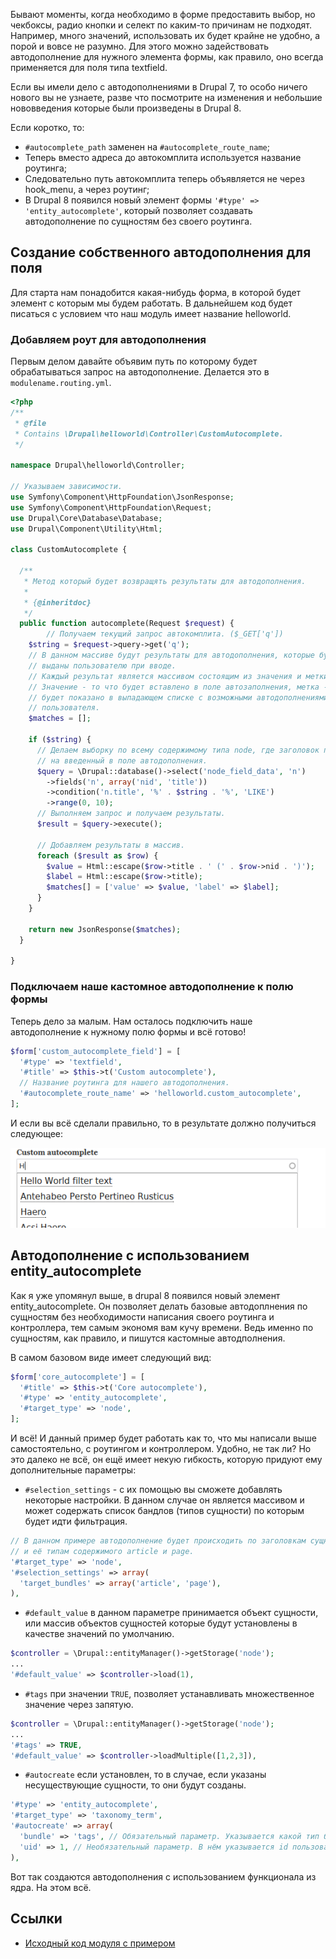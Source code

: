 Бывают моменты, когда необходимо в форме предоставить выбор, но чекбоксы, радио
кнопки и селект по каким-то причинам не подходят. Например, много значений,
использовать их будет крайне не удобно, а порой и вовсе не разумно. Для этого
можно задействовать автодополнение для нужного элемента формы, как правило, оно
всегда применяется для поля типа textfield.

Если вы имели дело с автодополнениями в Drupal 7, то особо ничего нового вы не
узнаете, разве что посмотрите на изменения и небольшие нововведения которые были
произведены в Drupal 8.

Если коротко, то:

- `#autocomplete_path` заменен на `#autocomplete_route_name`;
- Теперь вместо адреса до автокомплита используется название роутинга;
- Следовательно путь автокомплита теперь объявляется не через hook_menu, а через
  роутинг;
- В Drupal 8 появился новый элемент формы `'#type' => 'entity_autocomplete'`,
  который позволяет создавать автодополнение по сущностям без своего роутинга.

## Создание собственного автодополнения для поля

Для старта нам понадобится какая-нибудь форма, в которой будет элемент с которым
мы будем работать. В дальнейшем код будет писаться с условием что наш модуль
имеет название helloworld.

### Добавляем роут для автодополнения

Первым делом давайте объявим путь по которому будет обрабатываться запрос на
автодополнение. Делается это в `modulename.routing.yml`.

```php {"header":"/src/Controller/CustomAutocomplete.php"}
<?php
/**
 * @file
 * Contains \Drupal\helloworld\Controller\CustomAutocomplete.
 */

namespace Drupal\helloworld\Controller;

// Указываем зависимости.
use Symfony\Component\HttpFoundation\JsonResponse;
use Symfony\Component\HttpFoundation\Request;
use Drupal\Core\Database\Database;
use Drupal\Component\Utility\Html;

class CustomAutocomplete {

  /**
   * Метод который будет возвращять результаты для автодополнения.
   *
   * {@inheritdoc}
   */
  public function autocomplete(Request $request) {
	    // Получаем текущий запрос автокомплита. ($_GET['q'])
    $string = $request->query->get('q');
    // В данном массиве будут результаты для автодополнения, которые будут
    // выданы пользователю при вводе.
    // Каждый результат является массивом состоящим из значения и метки.
    // Значение - то что будет вставлено в поле автозаполнения, метка - то что
    // будет показано в выпадающем списке с возможными автодополнениями для
    // пользователя.
    $matches = [];

    if ($string) {
      // Делаем выборку по всему содержимому типа node, где заголовок похож
      // на введенный в поле автодополнения.
      $query = \Drupal::database()->select('node_field_data', 'n')
        ->fields('n', array('nid', 'title'))
        ->condition('n.title', '%' . $string . '%', 'LIKE')
        ->range(0, 10);
      // Выполняем запрос и получаем результаты.
      $result = $query->execute();

      // Добавляем результаты в массив.
      foreach ($result as $row) {
        $value = Html::escape($row->title . ' (' . $row->nid . ')');
        $label = Html::escape($row->title);
        $matches[] = ['value' => $value, 'label' => $label];
      }
    }

    return new JsonResponse($matches);
  }

}
```

### Подключаем наше кастомное автодополнение к полю формы

Теперь дело за малым. Нам осталось подключить наше автодополнение к нужному полю
формы и всё готово!

```php
$form['custom_autocomplete_field'] = [
  '#type' => 'textfield',
  '#title' => $this->t('Custom autocomplete'),
  // Название роутинга для нашего автодополнения.
  '#autocomplete_route_name' => 'helloworld.custom_autocomplete',
];
```

И если вы всё сделали правильно, то в результате должно получиться следующее:

![Автодополнение.](image/1.png)

## Автодополнение с использованием entity_autocomplete

Как я уже упомянул выше, в drupal 8 появился новый элемент entity_autocomplete.
Он позволяет делать базовые автодоплнения по сущностям без необходимости
написания своего роутинга и контроллера, тем самым экономя вам кучу времени.
Ведь именно по сущностям, как правило, и пишутся кастомные автодполнения.

В самом базовом виде имеет следующий вид:

```php
$form['core_autocomplete'] = [
  '#title' => $this->t('Core autocomplete'),
  '#type' => 'entity_autocomplete',
  '#target_type' => 'node',
];
```

И всё! И данный пример будет работать как то, что мы написали выше
самостоятельно, с роутингом и контроллером. Удобно, не так ли? Но это далеко не
всё, он ещё имеет некую гибкость, которую придуют ему дополнительные параметры:

- `#selection_settings` - с их помощью вы сможете добавлять некоторые настройки.
  В данном случае он является массивом и может содержать список бандлов (типов
  сущности) по которым будет идти фильтрация.

```php
// В данном примере автодополнение будет происходить по заголовкам сущности типа node
// и её типам содержимого article и page.
'#target_type' => 'node',
'#selection_settings' => array(
  'target_bundles' => array('article', 'page'),
),
```

- `#default_value`  в данном параметре принимается объект сущности, или массив
  объектов сущностей которые будут установлены в качестве значений по умолчанию.

```php
$controller = \Drupal::entityManager()->getStorage('node');
...
'#default_value' => $controller->load(1),
```

- `#tags` при значении `TRUE`, позволяет устанавливать множественное значение
  через запятую.

```php
$controller = \Drupal::entityManager()->getStorage('node');
...
'#tags' => TRUE,
'#default_value' => $controller->loadMultiple([1,2,3]),
```

- `#autocreate` если установлен, то в случае, если указаны несуществующие
  сущности, то они будут созданы.

```php
'#type' => 'entity_autocomplete',
'#target_type' => 'taxonomy_term',
'#autocreate' => array(
  'bundle' => 'tags', // Обязательный параметр. Указывается какой тип будет создаваться.
  'uid' => 1, // Необязательный параметр. В нём указывается id пользователя, который будет числиться автором созданного материала. Если не указано, будет использован id текущего пользователя.
),
```

Вот так создаются автодополнения с использованием функционала из ядра. На этом
всё.

## Ссылки

- [Исходный код модуля с примером](example/helloworld)

